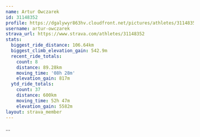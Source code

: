 ```yaml
---
name: Artur Owczarek
id: 31148352
profile: https://dgalywyr863hv.cloudfront.net/pictures/athletes/31148352/15906846/1/large.jpg
username: artur-owczarek
strava_url: https://www.strava.com/athletes/31148352
stats:
  biggest_ride_distance: 106.64km
  biggest_climb_elevation_gain: 542.9m
  recent_ride_totals:
    count: 8
    distance: 89.28km
    moving_time: '08h 28m'
    elevation_gain: 817m
  ytd_ride_totals:
    count: 37
    distance: 600km
    moving_time: 52h 47m
    elevation_gain: 5582m
layout: strava_member
--- 
```

...
